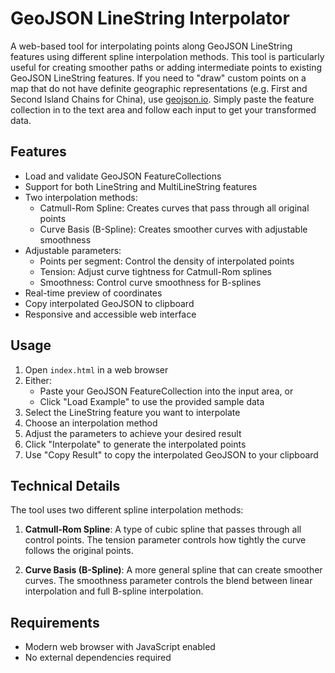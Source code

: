 # GeoJSON LineString Interpolator

A web-based tool for interpolating points along GeoJSON LineString features using different spline interpolation methods. This tool is particularly useful for creating smoother paths or adding intermediate points to existing GeoJSON LineString features. If you need to "draw" custom points on a map that do not have definite geographic representations (e.g. First and Second Island Chains for China), use [geojson.io]([url](https://geojson.io/)). Simply paste the feature collection in to the text area and follow each input to get your transformed data.

## Features

- Load and validate GeoJSON FeatureCollections
- Support for both LineString and MultiLineString features
- Two interpolation methods:
  - Catmull-Rom Spline: Creates curves that pass through all original points
  - Curve Basis (B-Spline): Creates smoother curves with adjustable smoothness
- Adjustable parameters:
  - Points per segment: Control the density of interpolated points
  - Tension: Adjust curve tightness for Catmull-Rom splines
  - Smoothness: Control curve smoothness for B-splines
- Real-time preview of coordinates
- Copy interpolated GeoJSON to clipboard
- Responsive and accessible web interface

## Usage

1. Open `index.html` in a web browser
2. Either:
   - Paste your GeoJSON FeatureCollection into the input area, or
   - Click "Load Example" to use the provided sample data
3. Select the LineString feature you want to interpolate
4. Choose an interpolation method
5. Adjust the parameters to achieve your desired result
6. Click "Interpolate" to generate the interpolated points
7. Use "Copy Result" to copy the interpolated GeoJSON to your clipboard

## Technical Details

The tool uses two different spline interpolation methods:

1. **Catmull-Rom Spline**: A type of cubic spline that passes through all control points. The tension parameter controls how tightly the curve follows the original points.

2. **Curve Basis (B-Spline)**: A more general spline that can create smoother curves. The smoothness parameter controls the blend between linear interpolation and full B-spline interpolation.

## Requirements

- Modern web browser with JavaScript enabled
- No external dependencies required
